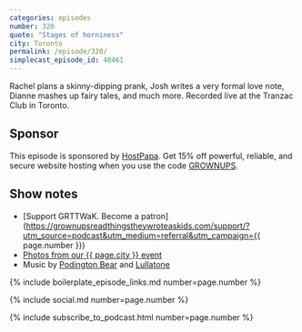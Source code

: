 ```yaml
---
categories: episodes
number: 320
quote: "Stages of horniness"
city: Toronto
permalink: /episode/320/
simplecast_episode_id: 48461
---
```


Rachel plans a skinny-dipping prank, Josh writes a very formal love note, Dianne mashes up fairy tales, and much more. Recorded live at the Tranzac Club in Toronto.

## Sponsor

This episode is sponsored by [HostPapa](https://www.hostpapa.com/grownups/). Get 15% off powerful, reliable, and secure website hosting when you use the code [GROWNUPS](https://www.hostpapa.com/grownups/).

## Show notes
- [Support GRTTWaK. Become a patron](https://grownupsreadthingstheywroteaskids.com/support/?utm_source=podcast&utm_medium=referral&utm_campaign={{ page.number }})
- [Photos from our {{ page.city }} event](https://www.facebook.com/grownupsreadthingstheywroteaskids/photos/?tab=album&album_id=10154059822253600)
- Music by [Podington Bear](https://geo.itunes.apple.com/us/artist/podington-bear/id250459572?at=10lR7u&mt=1&app=music) and [Lullatone](https://geo.itunes.apple.com/us/artist/lullatone/id34467705?at=10lR7u&mt=1&app=music)

{% include boilerplate_episode_links.md number=page.number %}

{% include social.md number=page.number %}

{% include subscribe_to_podcast.html number=page.number %}